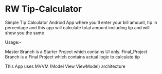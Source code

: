 # RW Tip-Calculator
Simple Tip Calculator Android App where you'll enter your bill amount, tip in percentage and this app will calculate total amount including tip and will show you the same

Usage:-

Master Branch is a Starter Project which contains UI only.
Final_Project Branch is a Final Project which contains actual logic to calculate tip

This App uses MVVM (Model View ViewModel) architecture
